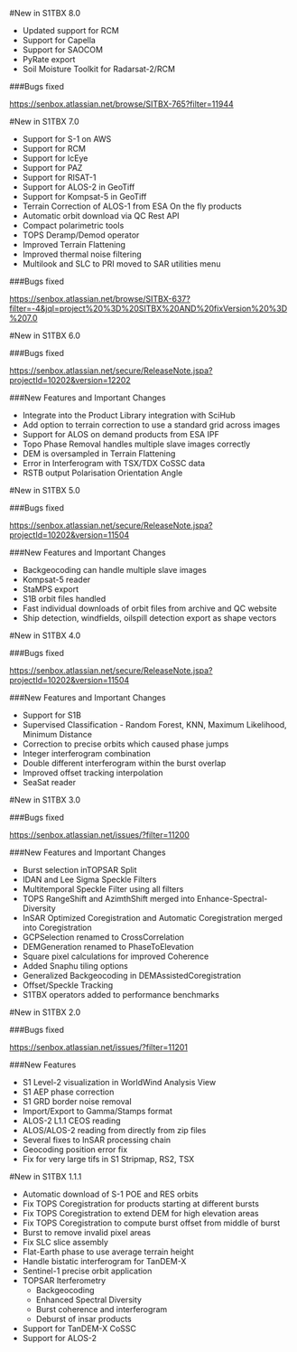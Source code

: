 #New in S1TBX 8.0

* Updated support for RCM 
* Support for Capella
* Support for SAOCOM
* PyRate export
* Soil Moisture Toolkit for Radarsat-2/RCM 

###Bugs fixed 

https://senbox.atlassian.net/browse/SITBX-765?filter=11944

#New in S1TBX 7.0

* Support for S-1 on AWS
* Support for RCM 
* Support for IcEye 
* Support for PAZ
* Support for RISAT-1
* Support for ALOS-2 in GeoTiff
* Support for Kompsat-5 in GeoTiff
* Terrain Correction of ALOS-1 from ESA On the fly products
* Automatic orbit download via QC Rest API
* Compact polarimetric tools
* TOPS Deramp/Demod operator
* Improved Terrain Flattening
* Improved thermal noise filtering
* Multilook and SLC to PRI moved to SAR utilities menu 

###Bugs fixed 

https://senbox.atlassian.net/browse/SITBX-637?filter=-4&jql=project%20%3D%20SITBX%20AND%20fixVersion%20%3D%207.0

#New in S1TBX 6.0

###Bugs fixed 

https://senbox.atlassian.net/secure/ReleaseNote.jspa?projectId=10202&version=12202

###New Features and Important Changes
* Integrate into the Product Library integration with SciHub
* Add option to terrain correction to use a standard grid across images
* Support for ALOS on demand products from ESA IPF
* Topo Phase Removal handles multiple slave images correctly
* DEM is oversampled in Terrain Flattening 
* Error in Interferogram with TSX/TDX CoSSC data
* RSTB output Polarisation Orientation Angle


#New in S1TBX 5.0

###Bugs fixed 

https://senbox.atlassian.net/secure/ReleaseNote.jspa?projectId=10202&version=11504

###New Features and Important Changes
* Backgeocoding can handle multiple slave images
* Kompsat-5 reader
* StaMPS export
* S1B orbit files handled
* Fast individual downloads of orbit files from archive and QC website
* Ship detection, windfields, oilspill detection export as shape vectors


#New in S1TBX 4.0

###Bugs fixed 

https://senbox.atlassian.net/secure/ReleaseNote.jspa?projectId=10202&version=11504

###New Features and Important Changes
* Support for S1B
* Supervised Classification - Random Forest, KNN, Maximum Likelihood, Minimum Distance
* Correction to precise orbits which caused phase jumps
* Integer interferogram combination
* Double different interferogram within the burst overlap
* Improved offset tracking interpolation
* SeaSat reader


#New in S1TBX 3.0

###Bugs fixed 

https://senbox.atlassian.net/issues/?filter=11200

###New Features and Important Changes

* Burst selection inTOPSAR Split
* IDAN and Lee Sigma Speckle Filters
* Multitemporal Speckle Filter using all filters
* TOPS RangeShift and AzimthShift merged into Enhance-Spectral-Diversity
* InSAR Optimized Coregistration and Automatic Coregistration merged into Coregistration
* GCPSelection renamed to CrossCorrelation
* DEMGeneration renamed to PhaseToElevation
* Square pixel calculations for improved Coherence
* Added Snaphu tiling options
* Generalized Backgeocoding in DEMAssistedCoregistration
* Offset/Speckle Tracking
* S1TBX operators added to performance benchmarks


#New in S1TBX 2.0

###Bugs fixed 

https://senbox.atlassian.net/issues/?filter=11201

###New Features

* S1 Level-2 visualization in WorldWind Analysis View
* S1 AEP phase correction
* S1 GRD border noise removal
* Import/Export to Gamma/Stamps format
* ALOS-2 L1.1 CEOS reading
* ALOS/ALOS-2 reading from directly from zip files
* Several fixes to InSAR processing chain
* Geocoding position error fix
* Fix for very large tifs in S1 Stripmap, RS2, TSX

#New in S1TBX 1.1.1

* Automatic download of S-1 POE and RES orbits
* Fix TOPS Coregistration for products starting at different bursts
* Fix TOPS Coregistration to extend DEM for high elevation areas
* Fix TOPS Coregistration to compute burst offset from middle of burst
* Burst to remove invalid pixel areas
* Fix SLC slice assembly
* Flat-Earth phase to use average terrain height
* Handle bistatic interferogram for TanDEM-X
* Sentinel-1 precise orbit application
* TOPSAR Iterferometry
  * Backgeocoding
  * Enhanced Spectral Diversity
  * Burst coherence and interferogram
  * Deburst of insar products
* Support for TanDEM-X CoSSC
* Support for ALOS-2

